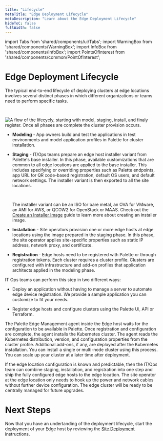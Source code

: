 ```yaml
---
title: "Lifecycle"
metaTitle: "Edge Deployment Lifecycle"
metaDescription: "Learn about the Edge Deployment Lifecycle"
hideToC: false
fullWidth: false
---
```


import Tabs from 'shared/components/ui/Tabs';
import WarningBox from 'shared/components/WarningBox';
import InfoBox from 'shared/components/InfoBox';
import PointsOfInterest from 'shared/components/common/PointOfInterest';

# Edge Deployment Lifecycle

The typical end-to-end lifecycle of deploying clusters at edge locations involves several distinct phases in which different organizations or teams need to perform specific tasks.
 
 <br />

 ![A flow of the lifecycly, starting with model, staging, install, and finaly register. Once all phases are complete the cluster provision occurs.](/native-edge-deployment-lifecycle.png)

* **Modeling** - App owners build and test the applications in test environments and model application profiles in Palette for cluster installation.


* **Staging** - IT/Ops teams prepare an edge host installer variant from Palette's base installer. In this phase, available customizations that are common to all edge locations are applied to the base installer. This includes specifying or overriding properties such as Palette endpoints, app URL for QR code-based registration, default OS users, and default network settings. The installer variant is then exported to all the site locations. 

  <br />

  <InfoBox>

  The installer variant can be an ISO for bare metal, an OVA for VMware, an  AMI for AWS, or QCOW2 for OpenStack or MAAS. Check out the [Create an Installer Image](/clusters/edge/install-deployment/installer-image) guide to learn more about creating an installer image.

  </InfoBox>

* **Installation** - Site operators provision one or more edge hosts at edge locations using the image prepared in the staging phase. In this phase, the site operator applies site-specific properties such as static IP address, network proxy, and certificate.


* **Registration** - Edge hosts need to be registered with Palette or through registration tokens. Each cluster requires a cluster profile. Clusters are configured with infrastructure and add-on profiles that application architects applied in the modeling phase. 

IT Ops teams can perform this step in two different ways:

  * Deploy an application without having to manage a server to automate edge device registration. We provide a sample application you can customize to fit your needs.

  * Register edge hosts and configure clusters using the Palette UI, API or Terraform.

The Palette Edge Management agent inside the Edge host waits for the configuration to be available in Palette. Once registration and configuration are complete, the agent installs the Kubernetes cluster. The agent reads the Kubernetes distribution, version, and configuration properties from the cluster profile. Additional add-ons, if any, are deployed after the Kubernetes installation. You can install a single or multi-node cluster using this process. You can scale up your cluster at a later time after deployment.

If the edge location configuration is known and predictable, then the IT/Ops team can combine staging, installation, and registration into one step and ship the fully configured edge hosts to the edge location. The site operator at the edge location only needs to hook up the power and network cables without further device configuration. The edge cluster will be ready to be centrally managed for future upgrades.

# Next Steps

Now that you have an undertanding of the deployment lifecycle, start the deployment of your Edge host by reviewing the [Site Deployment](/clusters/edge/site-deployment) instructions.


<br />